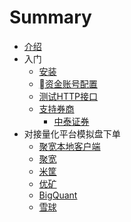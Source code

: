 # Summary

* [介绍](README.md)
* 入门
    * [安装](Install/Index.md)
    * [资金账号配置](Account/config.md)
    * [测试HTTP接口](Account/test_api.md)
    * [支持券商](Broker/index.md)
        * [中泰证券](Broker/zhongtai.md)
* 对接量化平台模拟盘下单
    * [聚宽本地客户端](Quant/joinQuant-client.md)
    * [聚宽](Quant/joinQuant.md)
    * [米筐](Quant/riceQuant.md)
    * [优矿](Quant/uqer.md)
    * [BigQuant](Quant/bigQuant.md)
    * [雪球](Quant/xueqiu.md)

